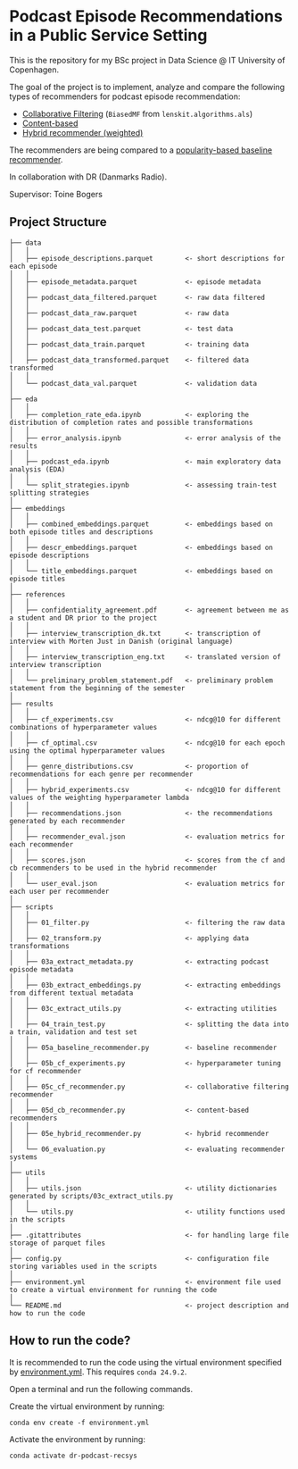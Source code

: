 # Podcast Episode Recommendations in a Public Service Setting
This is the repository for my BSc project in Data Science @ IT University of Copenhagen.  

The goal of the project is to implement, analyze and compare the following types of recommenders for podcast episode recommendation:
- [Collaborative Filtering](scripts/05d_cf_recommender.py) (`BiasedMF` from `lenskit.algorithms.als`)
- [Content-based](scripts/05c_cb_recommender.py)
- [Hybrid recommender (weighted)](scripts/05e_hybrid_recommender.py)

The recommenders are being compared to a [popularity-based baseline recommender](scripts/05a_baseline_recommender.py). 

In collaboration with DR (Danmarks Radio). 

Supervisor: Toine Bogers


## Project Structure
```
├── data   
│   │
│   ├── episode_descriptions.parquet        <- short descriptions for each episode
│   │
│   ├── episode_metadata.parquet            <- episode metadata
│   │
│   ├── podcast_data_filtered.parquet       <- raw data filtered
│   │
│   ├── podcast_data_raw.parquet            <- raw data
│   │
│   ├── podcast_data_test.parquet           <- test data
│   │
│   ├── podcast_data_train.parquet          <- training data
│   │
│   ├── podcast_data_transformed.parquet    <- filtered data transformed
│   │
│   └── podcast_data_val.parquet            <- validation data
│
├── eda                                   
│   │
│   ├── completion_rate_eda.ipynb           <- exploring the distribution of completion rates and possible transformations
│   │
│   ├── error_analysis.ipynb                <- error analysis of the results
│   │
│   ├── podcast_eda.ipynb                   <- main exploratory data analysis (EDA)
│   │
│   └── split_strategies.ipynb              <- assessing train-test splitting strategies
│
├── embeddings                                   
│   │
│   ├── combined_embeddings.parquet         <- embeddings based on both episode titles and descriptions
│   │
│   ├── descr_embeddings.parquet            <- embeddings based on episode descriptions
│   │
│   └── title_embeddings.parquet            <- embeddings based on episode titles
│
├── references                                   
│   │
│   ├── confidentiality_agreement.pdf       <- agreement between me as a student and DR prior to the project 
│   │
│   ├── interview_transcription_dk.txt      <- transcription of interview with Morten Just in Danish (original language)
│   │
│   ├── interview_transcription_eng.txt     <- translated version of interview transcription
│   │
│   └── preliminary_problem_statement.pdf   <- preliminary problem statement from the beginning of the semester
│
├── results      
│   │
│   ├── cf_experiments.csv                  <- ndcg@10 for different combinations of hyperparameter values
│   │
│   ├── cf_optimal.csv                      <- ndcg@10 for each epoch using the optimal hyperparameter values                           
│   │
│   ├── genre_distributions.csv             <- proportion of recommendations for each genre per recommender
│   │
│   ├── hybrid_experiments.csv              <- ndcg@10 for different values of the weighting hyperparameter lambda
│   │
│   ├── recommendations.json                <- the recommendations generated by each recommender
│   │
│   ├── recommender_eval.json               <- evaluation metrics for each recommender
│   │
│   ├── scores.json                         <- scores from the cf and cb recommenders to be used in the hybrid recommender
│   │
│   └── user_eval.json                      <- evaluation metrics for each user per recommender
│
├── scripts                             
│   │
│   ├── 01_filter.py                        <- filtering the raw data
│   │
│   ├── 02_transform.py                     <- applying data transformations
│   │
│   ├── 03a_extract_metadata.py             <- extracting podcast episode metadata
│   │
│   ├── 03b_extract_embeddings.py           <- extracting embeddings from different textual metadata
│   │
│   ├── 03c_extract_utils.py                <- extracting utilities
│   │
│   ├── 04_train_test.py                    <- splitting the data into a train, validation and test set
│   │
│   ├── 05a_baseline_recommender.py         <- baseline recommender
│   │
│   ├── 05b_cf_experiments.py               <- hyperparameter tuning for cf recommender
│   │
│   ├── 05c_cf_recommender.py               <- collaborative filtering recommender
│   │
│   ├── 05d_cb_recommender.py               <- content-based recommenders
│   │
│   ├── 05e_hybrid_recommender.py           <- hybrid recommender
│   │
│   └── 06_evaluation.py                    <- evaluating recommender systems
│
├── utils                             
│   │
│   ├── utils.json                          <- utility dictionaries generated by scripts/03c_extract_utils.py
│   │
│   └── utils.py                            <- utility functions used in the scripts
│  
├── .gitattributes                          <- for handling large file storage of parquet files
│
├── config.py                               <- configuration file storing variables used in the scripts
│
├── environment.yml                         <- environment file used to create a virtual environment for running the code
│  
└── README.md                               <- project description and how to run the code
```

## How to run the code?
It is recommended to run the code using the virtual environment specified by [environment.yml](environment.yml). This requires `conda 24.9.2`.

Open a terminal and run the following commands.

Create the virtual environment by running:
```
conda env create -f environment.yml
``` 

Activate the environment by running:
```
conda activate dr-podcast-recsys
```